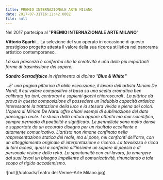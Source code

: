 ```yaml
---
title: PREMIO INTERNAZIONALE ARTE MILANO
date: 2017-07-31T16:11:42.000Z
file: null
---
```

Nel 2017 partecipa al "**PREMIO
INTERNAZIONALE ARTE MILANO**"

<!--more-->

**Vittorio Sgarbi**... La selezione del suo operato in occasione di
questo prestigioso progetto attesta il valore della sua ricerca stilistica nel
panorama artistico contemporaneo. 

*La sua presenza è conferma che la
creatività è una delle più importanti forme di trasmissione del sapere.*

***Sandro
Serradifalco** In
riferimento al dipinto "**Blue & White"***

*...E' una pagina pittorica di
abile esecuzione, il lavoro dell'artista Miriam De Nardi, il cui valore
compositivo si basa su una scelta cromatica ben calibrata fra toni, controtoni
e sapienti giochi chiaroscurali . La pittrice dà prova in questa composizione
di possedere un'indubbia capacità artistica. Interessante la trattazione della
luce e la stesura vivida e piena dei colori. L'opera di Miriam De Nardi offre
chiari esempi di sublimazione del dato paesaggio reale. Lo studio della natura
appare attento ma mai scientifico, sempre perneato di poeticità e significato.
Le pennellate sono molto dense e supportate da un accurato disegno per un
risultato eccellente e altamente comunicativo. L'artista non rimane
confinata nella rappresentazione statica del reale, ma si pone, nei confronti
dell'arte, con un atteggiamento originale di interpretazione e ricerca. La
tavolozza è ricca di toni accesi, quasi a conferire all'insieme un sapore di
poesia e di personale visione della reltà. La spontaneità con cui lavora, fa
emergere dai suoi lavori un bisogno impellente di comunicatività, rinunciando a
tale scopo al rigido accademismo.*

![null](/uploads/Teatro del Verme-Arte Milano.jpg)


